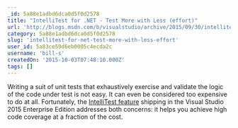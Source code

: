 ```yaml
---
_id: 5a88e1adbd6dca0d5f0d2578
title: "IntelliTest for .NET - Test More with Less (effort)"
url: 'http://blogs.msdn.com/b/visualstudio/archive/2015/09/30/intellitest-for-net-test-more-with-less-effort.aspx'
category: 5a88e1adbd6dca0d5f0d2578
slug: 'intellitest-for-net-test-more-with-less-effort'
user_id: 5a83ce59d6eb0005c4ecda2c
username: 'bill-s'
createdOn: '2015-10-03T07:48:10.000Z'
tags: []
---
```


Writing a suit of unit tests that exhaustively exercise and validate the logic of the code under test is not easy. It can even be considered too expensive to do at all. Fortunately, the <a href="http://productguide.visualstudio.com/productivity2015/testing/">IntelliTest feature</a> shipping in the Visual Studio 2015 Enterprise Edition addresses both concerns: it helps you achieve high code coverage at a fraction of the cost.
